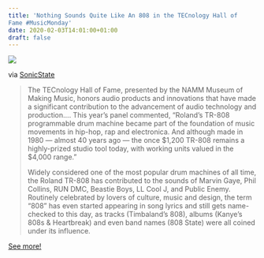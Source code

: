 ```yaml
---
title: 'Nothing Sounds Quite Like An 808 in the TECnology Hall of
Fame #MusicMonday'
date: 2020-02-03T14:01:00+01:00
draft: false
---
```


![](https://cdn-blog.adafruit.com/uploads/2020/01/32484_521.jpg)

via [SonicState](https://sonicstate.com/news/2020/01/31/tr-808-enters-the-hall-of-fame/?utm_source=feedburner&utm_medium=feed&utm_campaign=Feed%253A+SonicstatecomNews+%2528Sonicstate.com+News%2529)

> The TECnology Hall of Fame, presented by the NAMM Museum of Making Music, honors audio products and innovations that have made a significant contribution to the advancement of audio technology and production…. This year’s panel commented, “Roland’s TR-808 programmable drum machine became part of the foundation of music movements in hip-hop, rap and electronica. And although made in 1980 — almost 40 years ago — the once $1,200 TR-808 remains a highly-prized studio tool today, with working units valued in the $4,000 range.”
> 
> Widely considered one of the most popular drum machines of all time, the Roland TR-808 has contributed to the sounds of Marvin Gaye, Phil Collins, RUN DMC, Beastie Boys, LL Cool J, and Public Enemy. Routinely celebrated by lovers of culture, music and design, the term “808” has even started appearing in song lyrics and still gets name-checked to this day, as tracks (Timbaland’s 808), albums (Kanye’s 808s & Heartbreak) and even band names (808 State) were all coined under its influence.

[See more!](https://sonicstate.com/news/2020/01/31/tr-808-enters-the-hall-of-fame/?utm_source=feedburner&utm_medium=feed&utm_campaign=Feed%253A+SonicstatecomNews+%2528Sonicstate.com+News%2529)